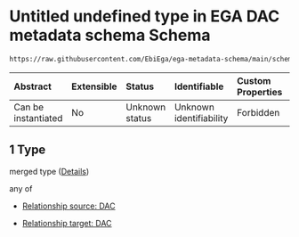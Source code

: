 # Untitled undefined type in EGA DAC metadata schema Schema

```txt
https://raw.githubusercontent.com/EbiEga/ega-metadata-schema/main/schemas/EGA.DAC.json#/properties/dac_relationships/items/allOf/1/anyOf/1/allOf/1
```



| Abstract            | Extensible | Status         | Identifiable            | Custom Properties | Additional Properties | Access Restrictions | Defined In                                                             |
| :------------------ | :--------- | :------------- | :---------------------- | :---------------- | :-------------------- | :------------------ | :--------------------------------------------------------------------- |
| Can be instantiated | No         | Unknown status | Unknown identifiability | Forbidden         | Allowed               | none                | [EGA.DAC.json\*](../../../schemas/EGA.DAC.json "open original schema") |

## 1 Type

merged type ([Details](ega-8-properties-dac-relationships-items-allof-relationship-constraints-for-a-dac-anyof-allowed-relationships-of-type-same_as-grouped_with-and-member_of-optional-ones-allof-1.md))

any of

*   [Relationship source: DAC](ega-12-definitions-relationship-source-dac.md "check type definition")

*   [Relationship target: DAC](ega-12-definitions-relationship-target-dac.md "check type definition")
